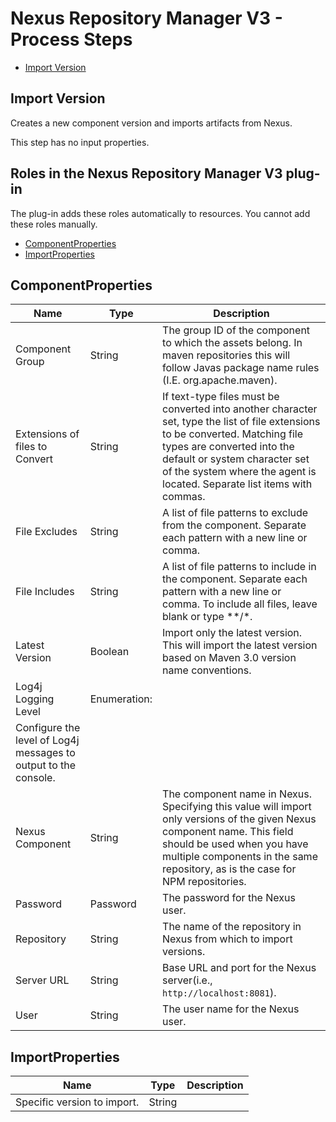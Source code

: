 
# Nexus Repository Manager V3 - Process Steps

* [Import Version](#import_version)


## Import Version

Creates a new component version and imports artifacts from Nexus.

This step has no input properties.


## Roles in the Nexus Repository Manager V3 plug-in

The plug-in adds these roles automatically to resources. You cannot add these roles manually.


* [ComponentProperties](#componentproperties_role)
* [ImportProperties](#importproperties_role)


## ComponentProperties


| Name | Type | Description |
| --- | --- | --- |
| Component Group | String | The group ID of the component to which the assets belong. In maven repositories this will follow Javas package name rules (I.E. org.apache.maven). |
| Extensions of files to Convert | String | If text-type files must be converted into another character set, type the list of file extensions to be converted. Matching file types are converted into the default or system character set of the system where the agent is located. Separate list items with commas. |
| File Excludes | String | A list of file patterns to exclude from the component. Separate each pattern with a new line or comma. |
| File Includes | String | A list of file patterns to include in the component. Separate each pattern with a new line or comma. To include all files, leave blank or type \*\*/\*. |
| Latest Version | Boolean | Import only the latest version. This will import the latest version based on Maven 3.0 version name conventions. |
| Log4j Logging Level | Enumeration:
| Configure the level of Log4j messages to output to the console. |
| Nexus Component | String | The component name in Nexus. Specifying this value will import only versions of the given Nexus component name. This field should be used when you have multiple components in the same repository, as is the case for NPM repositories. |
| Password | Password | The password for the Nexus user. |
| Repository | String | The name of the repository in Nexus from which to import versions. |
| Server URL | String | Base URL and port for the Nexus server(i.e., `http://localhost:8081`). |
| User | String | The user name for the Nexus user. |

## ImportProperties


| Name | Type | Description |
| --- | --- | --- |
| Specific version to import. | String |  |


